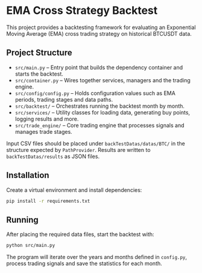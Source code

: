 # EMA Cross Strategy Backtest

This project provides a backtesting framework for evaluating an Exponential Moving Average (EMA) cross trading strategy on historical BTCUSDT data.

## Project Structure

- `src/main.py` – Entry point that builds the dependency container and starts the backtest.
- `src/container.py` – Wires together services, managers and the trading engine.
- `src/config/config.py` – Holds configuration values such as EMA periods, trading stages and data paths.
- `src/backtest/` – Orchestrates running the backtest month by month.
- `src/services/` – Utility classes for loading data, generating buy points, logging results and more.
- `src/trade_engine/` – Core trading engine that processes signals and manages trade stages.

Input CSV files should be placed under `backTestDatas/datas/BTC/` in the structure expected by `PathProvider`. Results are written to `backTestDatas/results` as JSON files.

## Installation

Create a virtual environment and install dependencies:

```bash
pip install -r requirements.txt
```

## Running

After placing the required data files, start the backtest with:

```bash
python src/main.py
```

The program will iterate over the years and months defined in `config.py`, process trading signals and save the statistics for each month.
